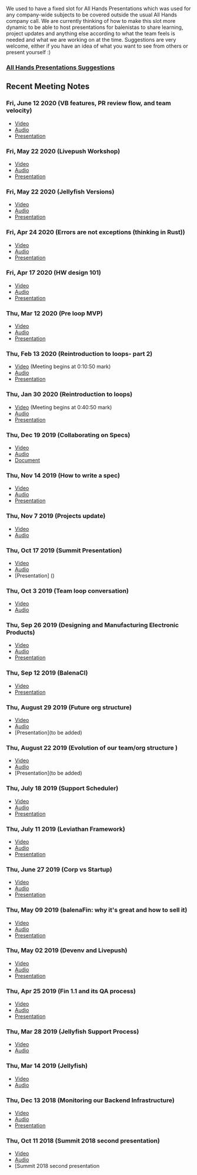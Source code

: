We used to have a fixed slot for All Hands Presentations which was used for any company-wide subjects to be covered outside the usual All Hands company call. We are currently thinking of how to make this slot more dynamic to be able to host presentations for balenistas to share learning, project updates and anything else according to what the team feels is needed and what we are working on at the time. Suggestions are very welcome, either if you have an idea of what you want to see from others or present yourself :)

### [All Hands Presentations Suggestions](https://docs.google.com/spreadsheets/d/1m1Ln8lfcMaUngbEsaQdbz1Dtts4e8HBj9XsMqBwTeXM/edit#gid=1571426752)

## Recent Meeting Notes

### Fri, June 12  2020 (VB features, PR review flow, and team velocity)
* [Video]()
* [Audio]()
* [Presentation]()

### Fri, May 22  2020 (Livepush Workshop)
* [Video](https://drive.google.com/file/d/1H6bQwzZwlI-zgALjlhDspL9nmv1EGjmU/view?usp=sharing)
* [Audio](https://drive.google.com/file/d/1le4fy3ftK_wVZGCTUSHdJiAqo8S0fqli/view?usp=sharing)
* [Presentation](https://drive.google.com/file/d/1MZX8a0XfwbaoMp6saDvqGzxHQG6Q_J-_/view?usp=sharing)

### Fri, May 22  2020 (Jellyfish Versions)
* [Video](https://drive.google.com/file/d/1HCmoTIx4deVOVmkRuS1YMUhTB8sbZb1c/view?usp=sharing)
* [Audio](https://drive.google.com/file/d/14MNLbAbj67uH7-ydb_ztuSqZ9gj0MX7G/view?usp=sharing)
* [Presentation](https://drive.google.com/file/d/1txvfwZjWwNhswANeMVj-_OEVP1jqoT8w/view?usp=sharing)

### Fri, Apr 24 2020 (Errors are not exceptions (thinking in Rust))
* [Video](https://drive.google.com/file/d/1ToB2KDp_3QFrazSTCN5pxU-31AsbqZUm/view?usp=sharing)
* [Audio](https://drive.google.com/file/d/1wF1nUz2v6fQW1Jh1rl3GZm6HuU4NHS0X/view?usp=sharing)
* [Presentation](https://drive.google.com/file/d/1-cFZasEFtnn08Hjcb69yMOJvu_MTTJPW/view?usp=sharing)

### Fri, Apr 17 2020 (HW design 101)
* [Video](https://drive.google.com/file/d/1ZzmGp7X06_jmskLMQ_iexX6Fj5gRBBL-/view?usp=sharing)
* [Audio](https://drive.google.com/file/d/1sWqyDrwfrnbBnMsfNlNwefWKe0OPi5On/view?usp=sharing)
* [Presentation](https://drive.google.com/file/d/1atG5iMXXVsujtK9tj11fSUH7oFGhmslz/view?usp=sharing)

### Thu, Mar 12 2020 (Pre loop MVP)
* [Video](https://drive.google.com/file/d/1pVRnJ0ocrnigIq28QpVBGg0mMKsAE14U/view?usp=sharing)
* [Audio](https://drive.google.com/file/d/1gFTnXc58d0daPWlZ2FYX_AYdxV9tFg-K/view?usp=sharing)
* [Presentation]()

### Thu, Feb 13 2020 (Reintroduction to loops- part 2)
* [Video](https://drive.google.com/file/d/1_GirooYw3lOrv5h6OFTPml65Cg7U70go/view?t=660?usp=sharing) (Meeting begins at 0:10:50 mark)
* [Audio](https://drive.google.com/file/d/1_2vzddllb_wRXfu8tKucVDY9W11pMt70/view?usp=sharing)
* [Presentation](https://docs.google.com/drawings/d/1_zourowSFb6jXKsOjpo3E-hsW_s4McUYntoM4zYob_M/edit)

### Thu, Jan 30 2020 (Reintroduction to loops)
* [Video](https://drive.google.com/file/d/1yQoEjYPn8Ufdu_HwfQ2vdKNz6vsqO_0j/view?t=2450?usp=sharing) (Meeting begins at 0:40:50 mark)
* [Audio](https://drive.google.com/file/d/1Jeuwe3HhIrscxmKlY_rpbC1FLF203AQu/view?usp=sharing)
* [Presentation]()

### Thu, Dec 19 2019 (Collaborating on Specs)
* [Video](https://drive.google.com/file/d/1r-dzOSHc93IA-trHKXqFdaVl67Gohw6h/view?usp=sharing)
* [Audio](https://drive.google.com/file/d/1-YG0T8Cbakqt6gDL0i7lRJsSl4a6xeg5/view?usp=sharing)
* [Document](https://docs.google.com/document/d/1fx3zrhJGRAg5tPWK5iZWekm0JUwlBtQS-hfteVcmj5Y/edit?usp=sharing)


### Thu, Nov 14 2019 (How to write a spec)
* [Video](https://drive.google.com/file/d/10GzswQS5mMvMb_7KmGxKOQjw5ppU33P_/view?usp=sharing)
* [Audio](https://drive.google.com/file/d/1BdddcdHIgatPh-9MdK2nnhJ_wZwJA2nR/view?usp=sharing)
* [Presentation](https://drive.google.com/file/d/1mWzexKiCzY--YelOFdTo87gikxTk1yGW/view?usp=sharing)

### Thu, Nov 7 2019 (Projects update)
* [Video](https://drive.google.com/open?id=1kFKNYVuqvqZhhk9aMoytLBsIZ85a-kiA)
* [Audio](https://drive.google.com/open?id=1xcY6p5MHbcfiUN2ZIBL4lmmLd0dLmN5Y)


### Thu, Oct 17 2019 (Summit Presentation)
* [Video](https://drive.google.com/file/d/1gBoo3d014YggjFZZSg8FLsb2wTx9stum/view?usp=sharing)
* [Audio](https://drive.google.com/file/d/1n-BKpuWWirtVz4IcX8fT7ZToBc42puC4/view?usp=sharing)
* [Presentation] ()



### Thu, Oct 3 2019 (Team loop conversation)
* [Video](https://drive.google.com/file/d/14GlaZhVTmttoPWcRMxTcNYNmibIoEfuD/view?usp=sharing)
* [Audio](https://drive.google.com/file/d/1rGRux71scpxOGhSqMJgM8oqgYdG_sVIx/view?usp=sharing)



### Thu, Sep 26 2019 (Designing and Manufacturing Electronic Products)
* [Video](https://drive.google.com/file/d/1r5WGIGbrnfKmAbwgV37KT2ziHrCzop5F/view?usp=sharing)
* [Audio](https://drive.google.com/file/d/1IhfZTQbjlUQ3xnWncbKi0j-YZg60SViT/view?usp=sharing)
* [Presentation](https://drive.google.com/file/d/14GlkrXhqY8gHTuhK5CJdnhk-CUUxM9dd/view?usp=sharing)


### Thu, Sep 12 2019 (BalenaCl)
* [Video](https://drive.google.com/file/d/1D6y7JfFqW5EAT66sYM9JdTnZpXxmirbm/view?usp=sharing)
* [Presentation](https://drive.google.com/file/d/1-p8AHuIu1HloNVxhnVLrsEAQtSXbS_6z/view?usp=sharing)

### Thu, August 29 2019 (Future org structure)
* [Video](https://drive.google.com/file/d/1a7kOjC8K7h7tdhfnRir3yFmVb4IU7dK6/view?usp=sharing)
* [Audio](https://drive.google.com/file/d/1bsDVcbebWkX_XPuTQLzf6Mex6gRn1aOT/view?usp=sharing)
* [Presentation](to be added)

### Thu, August 22 2019 (Evolution of our team/org structure )
* [Video](https://drive.google.com/file/d/1Xi-g4OidrZUK0lFfhACQX4Dq5pczOBxO/view?usp=sharing)
* [Audio](https://drive.google.com/file/d/1cTYv3RGAyqVtwkedxHDi5tjmfnlRfHnB/view?usp=sharing)
* [Presentation](to be added)


### Thu, July 18 2019 (Support Scheduler)
* [Video](https://drive.google.com/open?id=1r5otsWNhVEdQ9AbFAzFK5HokGR9tS9lk)
* [Audio](https://drive.google.com/open?id=1ptDadjRs087IVWlBnAPeuAIn2_kDACCC)
* [Presentation](https://drive.google.com/file/d/1seHrGFQUYBsQuLRnYcmdCh5E-yoPRxqj/view?usp=sharing)

### Thu, July 11 2019 (Leviathan Framework)
* [Video](https://drive.google.com/file/d/13jGFj-z5Hn2Uo6qCMXmC1bbev2gS8c3z/view?usp=sharing)
* [Audio](https://drive.google.com/file/d/1-EhXBZQOEwv-z6fUUtqHL1c2zEF-6z2G/view?usp=sharing)
* [Presentation](https://drive.google.com/file/d/1juJuWVTXG6ZxYaDxrvWPTE6KhlAZdIDN/view?usp=sharing)

### Thu, June 27 2019 (Corp vs Startup)
* [Video](https://drive.google.com/file/d/1FrFGUdLcp8355FYtoItf85kkKJFItxsi/view?usp=sharing)
* [Audio](https://drive.google.com/file/d/1gN3ELFL-L4PGpLkrEmzv5HatsVqpZAZj/view?usp=sharing)
* [Presentation]()


### Thu, May 09 2019 (balenaFin: why it's great and how to sell it)
* [Video](https://drive.google.com/file/d/18Haq4Zk6V_7v4jxR9riMeZYk7tz-4FVA/view?usp=sharing)
* [Audio](https://drive.google.com/file/d/1Gdcr7Q3wQz3x3o3kZ0EwD9l7iLQnHxWO/view?usp=sharing)
* [Presentation](https://docs.google.com/presentation/d/1ScmldaMVJrsTg6oUbS38tea6sgORHNVyCMupRXDzTEk/edit?usp=sharing)

### Thu, May 02 2019 (Devenv and Livepush)
* [Video](https://drive.google.com/file/d/1KmxRhGYf85yf6vtQr8IYlCYOPePK2RF4/view?usp=sharing)
* [Audio](https://drive.google.com/file/d/1qz-JbgkqZUutgl3v9uXcq2BszpVlWVmH/view?usp=sharing)
* [Presentation](https://drive.google.com/file/d/1uuk1cfGAMD6NX3ttKLZ2SNZhFizbegD3/view?usp=sharing)
 

### Thu, Apr 25 2019 (Fin 1.1 and its QA process)
* [Video](https://drive.google.com/file/d/1twz0n4P5AyhFwK4Jrx56rZ7cAc5ide2c/view?usp=sharing)
* [Audio](https://drive.google.com/file/d/1ov836APOs3A9Wzh6aEfLWkZndvzc-H-3/view?usp=sharing)
* [Presentation](https://docs.google.com/presentation/d/1MM5TgnXhw_eA9TXHiDCognLvngHC4h5n20iyc8zHqpQ/edit?usp=sharing)
 
### Thu, Mar 28 2019 (Jellyfish Support Process)
* [Video](https://drive.google.com/file/d/1FqqGIApbZLfMMQqpawEAYAJaH4C-6zba/view?usp=sharing)
* [Audio](https://drive.google.com/file/d/1Z6L-RJ9-6TEY2fLCi0uD8qbf2v6SpKvY/view?usp=sharing)

### Thu, Mar 14 2019 (Jellyfish)
* [Video](https://drive.google.com/file/d/1d3YaYHBwxK_YM3j0VC42nM6jWjLgmRnY/view?usp=sharing)
* [Audio](https://drive.google.com/file/d/1rZxskmt7fYjsvtpsWT3fs4Wnty2VqwvH/view?usp=sharing)


### Thu, Dec 13 2018 (Monitoring our Backend Infrastructure)
* [Video](https://drive.google.com/file/d/1kLTi8bQ0S54i_N6_Vs_zBA7SufByYFjc/view?usp=sharing)
* [Audio](https://drive.google.com/file/d/1K7yisd_U2IhoG2Ofbk8LXq5rD95EFn2U/view?usp=sharing)
* [Presentation](https://drive.google.com/file/d/1Q_7KFJsj84flWMVT_z6MHUEapZea_dey/view?usp=sharing)


### Thu, Oct 11 2018 (Summit 2018 second presentation)
* [Video](https://drive.google.com/open?id=16wjy1J83oDSMj8aEv7ku0uUJBLehxY_Z)
* [Audio](https://drive.google.com/open?id=1U7Uz1S8AIisOuRW3oqZWRjAPse3PAAfL)
* [Summit 2018 second presentation
